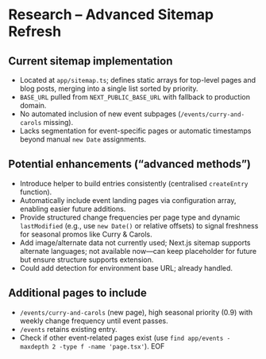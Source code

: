 # Research – Advanced Sitemap Refresh

## Current sitemap implementation
- Located at `app/sitemap.ts`; defines static arrays for top-level pages and blog posts, merging into a single list sorted by priority.
- `BASE_URL` pulled from `NEXT_PUBLIC_BASE_URL` with fallback to production domain.
- No automated inclusion of new event subpages (`/events/curry-and-carols` missing).
- Lacks segmentation for event-specific pages or automatic timestamps beyond manual `new Date` assignments.

## Potential enhancements (“advanced methods”)
- Introduce helper to build entries consistently (centralised `createEntry` function).
- Automatically include event landing pages via configuration array, enabling easier future additions.
- Provide structured change frequencies per page type and dynamic `lastModified` (e.g., use `new Date()` or relative offsets) to signal freshness for seasonal promos like Curry & Carols.
- Add image/alternate data not currently used; Next.js sitemap supports alternate languages; not available now—can keep placeholder for future but ensure structure supports extension.
- Could add detection for environment base URL; already handled.

## Additional pages to include
- `/events/curry-and-carols` (new page), high seasonal priority (0.9) with weekly change frequency until event passes.
- `/events` retains existing entry.
- Check if other event-related pages exist (use `find app/events -maxdepth 2 -type f -name 'page.tsx'`).
 EOF
